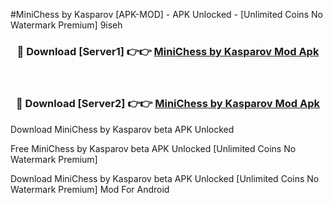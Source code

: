 #MiniChess by Kasparov [APK-MOD] - APK Unlocked - [Unlimited Coins No Watermark Premium] 9iseh



<div align="center">

<h3>🔴 Download [Server1] 👉👉 <a href="https://momento.my/?title=MiniChess_by_Kasparov">MiniChess by Kasparov Mod Apk</a></h3><br>

<h3>🔴 Download [Server2] 👉👉 <a href="https://momento.my/?title=MiniChess_by_Kasparov">MiniChess by Kasparov Mod Apk</a></h3>
</div>



Download MiniChess by Kasparov beta APK Unlocked

Free MiniChess by Kasparov beta APK Unlocked [Unlimited Coins No Watermark Premium]

Download MiniChess by Kasparov beta APK Unlocked [Unlimited Coins No Watermark Premium] Mod For Android
